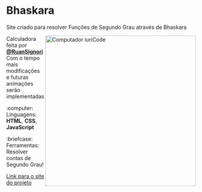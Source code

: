 # Bhaskara
<p align ='left'>Site criado para resolver Funções de Segundo Grau através de Bhaskara</p>

<img src="https://raw.githubusercontent.com/MicaelliMedeiros/micaellimedeiros/master/image/computer-illustration.png" min-width="400px" max-width="400px" width="400px" align="right" alt="Computador iuriCode">

<p align="left"> 
  Calculadora feita por <strong><a href='https://github.com/ruanSignori'>@RuanSignori</a></strong><br>
  Com o tempo mais modificações e futuras animações serão implementadas
</p>

<p align="left">
  :computer: Linguagens: <strong>HTML</strong>, <strong>CSS</strong>, <strong>JavaScript</strong>
</p>

<p align="left">
  :briefcase: Ferramentas: Resolver contas de Segundo Grau!
</p>


<a href='#' target="_blank">Link para o site do projeto</a>
